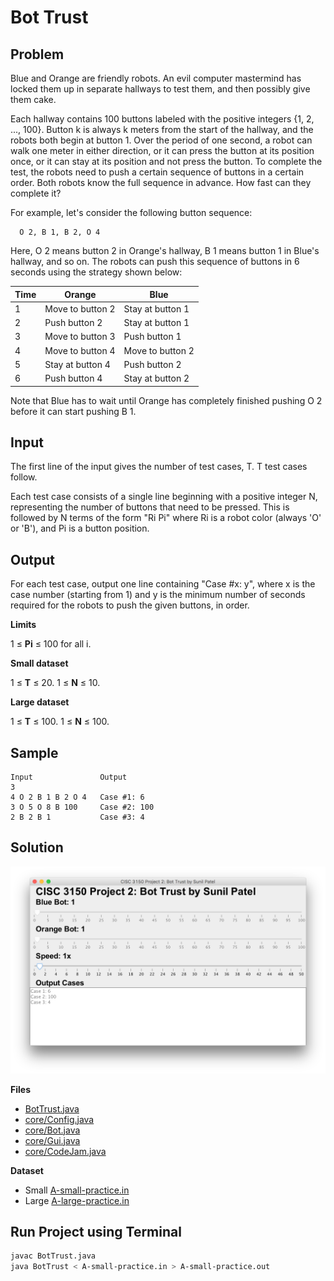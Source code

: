 # Bot Trust
## Problem
Blue and Orange are friendly robots. An evil computer mastermind has locked them up in separate hallways to test them, and then possibly give them cake.

Each hallway contains 100 buttons labeled with the positive integers {1, 2, ..., 100}. Button k is always k meters from the start of the hallway, and the robots both begin at button 1. Over the period of one second, a robot can walk one meter in either direction, or it can press the button at its position once, or it can stay at its position and not press the button. To complete the test, the robots need to push a certain sequence of buttons in a certain order. Both robots know the full sequence in advance. How fast can they complete it?

For example, let's consider the following button sequence:
```
  O 2, B 1, B 2, O 4
```
Here, O 2 means button 2 in Orange's hallway, B 1 means button 1 in Blue's hallway, and so on. The robots can push this sequence of buttons in 6 seconds using the strategy shown below:

|Time | Orange           | Blue             |
|-----|------------------|------------------|
|  1  | Move to button 2 | Stay at button 1 |
|  2  | Push button 2    | Stay at button 1 |
|  3  | Move to button 3 | Push button 1    |
|  4  | Move to button 4 | Move to button 2 |
|  5  | Stay at button 4 | Push button 2    |
|  6  | Push button 4    | Stay at button 2 |

Note that Blue has to wait until Orange has completely finished pushing O 2 before it can start pushing B 1.

## Input
The first line of the input gives the number of test cases, T. T test cases follow.

Each test case consists of a single line beginning with a positive integer N, representing the number of buttons that need to be pressed. This is followed by N terms of the form "Ri Pi" where Ri is a robot color (always 'O' or 'B'), and Pi is a button position.

## Output
For each test case, output one line containing "Case #x: y", where x is the case number (starting from 1) and y is the minimum number of seconds required for the robots to push the given buttons, in order.

**Limits**

1 ≤ **Pi** ≤ 100 for all i.

**Small dataset**

1 ≤ **T** ≤ 20.
1 ≤ **N** ≤ 10.

**Large dataset**

1 ≤ **T** ≤ 100.
1 ≤ **N** ≤ 100.

## Sample

```
Input               Output
3
4 O 2 B 1 B 2 O 4   Case #1: 6
3 O 5 O 8 B 100     Case #2: 100
2 B 2 B 1           Case #3: 4
```

## Solution

![Bot Trust GUI](Project2BotTrust.png)

**Files**

* [BotTrust.java](BotTrust.java)
* [core/Config.java](core/Config.java)
* [core/Bot.java](core/Bot.java)
* [core/Gui.java](core/Gui.java)
* [core/CodeJam.java](core/CodeJam.java)

**Dataset**

* Small [A-small-practice.in](A-small-practice.in)
* Large [A-large-practice.in](A-large-practice.in)


## Run Project using Terminal
```sh
javac BotTrust.java
java BotTrust < A-small-practice.in > A-small-practice.out
```
